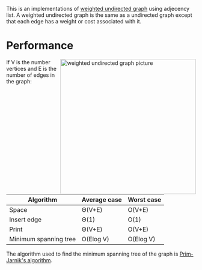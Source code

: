 This is an implementations of [weighted undirected graph](https://www.codewars.com/kata/5aaea7a25084d71006000082) using adjecency list. A weighted undirected graph is the same as a undirected graph except that each edge has a weight or cost associated with it.

# Performance
<img align="right" width=360 alt="weighted undirected graph picture" src="https://study.com/cimages/multimages/16/weighted_graph4176817323068517144.png">

If V is the number vertices and E is the number of edges in the graph:

Algorithm             | Average case | Worst case
---------------       | ---------    | ----------
Space	              | Θ(V+E)       | O(V+E)
Insert edge           | Θ(1)	     | O(1)
Print	              | Θ(V+E)	     | O(V+E)
Minimum spanning tree | O(Elog V)    | O(Elog V)

The algorithm used to find the minimum spanning tree of the graph is [Prim-Jarnik's algorithm](https://en.wikipedia.org/wiki/Prim%27s_algorithm).
